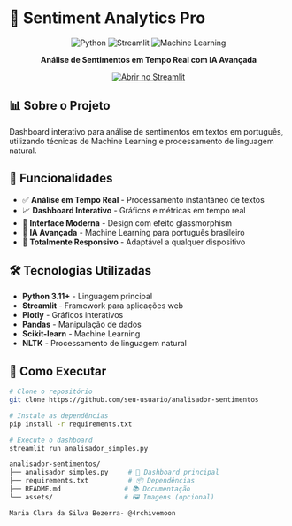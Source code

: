# 🚀 Sentiment Analytics Pro

<div align="center">

<img src="https://img.shields.io/badge/Python-3776AB?style=for-the-badge&logo=python&logoColor=white" alt="Python">
<img src="https://img.shields.io/badge/Streamlit-FF4B4B?style=for-the-badge&logo=Streamlit&logoColor=white" alt="Streamlit">
<img src="https://img.shields.io/badge/Machine%20Learning-FF6B6B?style=for-the-badge&logo=ai&logoColor=white" alt="Machine Learning">

**Análise de Sentimentos em Tempo Real com IA Avançada**

[![Abrir no Streamlit](https://static.streamlit.io/badges/streamlit_badge_black_white.svg)](https://seu-app.streamlit.app)

</div>

## 📊 Sobre o Projeto

Dashboard interativo para análise de sentimentos em textos em português, utilizando técnicas de Machine Learning e processamento de linguagem natural.

## 🎯 Funcionalidades

- ✅ **Análise em Tempo Real** - Processamento instantâneo de textos
- 📈 **Dashboard Interativo** - Gráficos e métricas em tempo real  
- 🎨 **Interface Moderna** - Design com efeito glassmorphism
- 🤖 **IA Avançada** - Machine Learning para português brasileiro
- 📱 **Totalmente Responsivo** - Adaptável a qualquer dispositivo

## 🛠️ Tecnologias Utilizadas

- **Python 3.11+** - Linguagem principal
- **Streamlit** - Framework para aplicações web
- **Plotly** - Gráficos interativos  
- **Pandas** - Manipulação de dados
- **Scikit-learn** - Machine Learning
- **NLTK** - Processamento de linguagem natural

## 🚀 Como Executar

```bash
# Clone o repositório
git clone https://github.com/seu-usuario/analisador-sentimentos

# Instale as dependências
pip install -r requirements.txt

# Execute o dashboard
streamlit run analisador_simples.py

analisador-sentimentos/
├── analisador_simples.py     # 🎯 Dashboard principal
├── requirements.txt          # 📦 Dependências
├── README.md                # 📚 Documentação
└── assets/                  # 🖼️ Imagens (opcional)

Maria Clara da Silva Bezerra- @4rchivemoon




